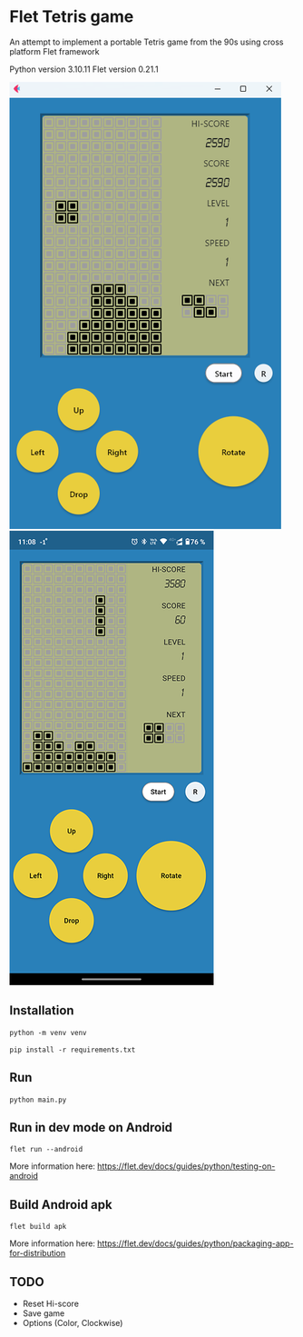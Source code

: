 # Flet Tetris game

An attempt to implement a portable Tetris game from the 90s using cross platform Flet framework

Python version 3.10.11
Flet version 0.21.1

![alt text for screen readers](https://github.com/SergeiVasilyev/Flet_Tetris/blob/main/Doc/pics/Screen_06.png "Text to show on mouseover")
![alt text for screen readers](https://github.com/SergeiVasilyev/Flet_Tetris/blob/main/Doc/pics/Screen_mobile_02-800.png "Text to show on mouseover")


## Installation
```
python -m venv venv
```
```
pip install -r requirements.txt
```

## Run
```
python main.py
```

## Run in dev mode on Android
```
flet run --android
```
More information here: https://flet.dev/docs/guides/python/testing-on-android

## Build Android apk
```
flet build apk
```
More information here: https://flet.dev/docs/guides/python/packaging-app-for-distribution


## TODO

- Reset Hi-score
- Save game
- Options (Color, Clockwise)



